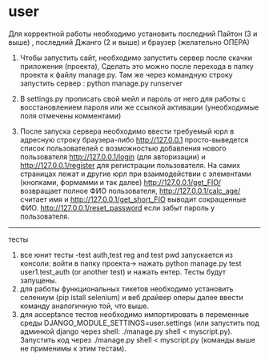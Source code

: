 # user

Для корректной работы необходимо установить последний Пайтон (3 и выше) , последний Джанго (2 и выше) и браузер (желательно ОПЕРА)
1) Чтобы запустить сайт, необходимо запустить сервер после скачки приложения (проекта), Сделать это можно после перехода в папку проекта к файлу manage.py. Там же через командную строку запустить сервер : python manage.py runserver

2) В settings.py прописать свой мейл и пароль от него для работы с восстановлением пароля или же ссылкой активации (унеобходимые поля отмечены комментами)

3) После запуска сервера необходимо ввести требуемый юрл в адресную строку браузера-либо http://127.0.0.1 просто-выведется список пользователей с возможностью добавления нового пользователя
http://127.0.0.1/login (для авторизации) и http://127.0.0.1/register для регистрации пользователя. На самих страницах лежат и другие юрл при взаимодействии с элементами (кнопками, формамми и так далее)
http://127.0.0.1/get_FIO/<id> возвращает полное ФИО пользователя, http://127.0.0.1/calc_age/<id> считает имя и http://127.0.0.1/get_short_FIO выводит сокращенные ФИО.
http://127.0.0.1/reset_password если забыт пароль у пользователя.
 ------
  тесты
  1) все юнит тесты -test auth,test reg and test pwd запускается из консоли: войти в папку проекта-> нажать python manage.py test user1.test_auth (or another test) и нажать ентер. Тесты будут запущены.
  2) для работы функциональных тикетов необходимо установить селениум (pip istall selenium) и веб драйвер оперы 
  далее ввести команду аналогичную той, что выше.
  3) для acceptance тестов необходимо импортировать в переменные среды DJANGO_MODULE_SETTINGS=user.settings (или запустить под админкой django через shell: ./manage.py shell < myscript.py). Запустить код через ./manage.py shell < myscript.py (команды выше не применимы к этим тестам).

